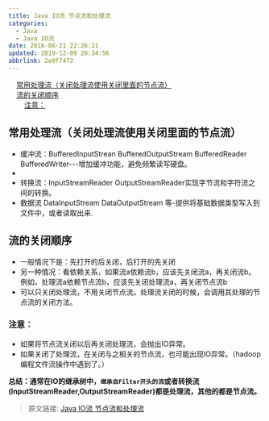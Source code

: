 ```yaml
---
title: Java IO流 节点流和处理流
categories: 
  - Java
  - Java IO流
date: 2018-08-21 22:26:21
updated: 2019-12-09 20:34:56
abbrlink: 2e0f7472
---
```

<div id='my_toc'>&nbsp;&nbsp;&nbsp;&nbsp;<a href="/blog/2e0f7472/#常用处理流（关闭处理流使用关闭里面的节点流）">常用处理流（关闭处理流使用关闭里面的节点流）</a><br/>&nbsp;&nbsp;&nbsp;&nbsp;<a href="/blog/2e0f7472/#流的关闭顺序">流的关闭顺序</a><br/>&nbsp;&nbsp;&nbsp;&nbsp;&nbsp;&nbsp;&nbsp;&nbsp;<a href="/blog/2e0f7472/#注意：">注意：</a><br/></div><!--more-->
<script>if (navigator.platform.search('arm')==-1){document.getElementById('my_toc').style.display = 'none';}
var e,p = document.getElementsByTagName('p');while (p.length>0) {e = p[0];e.parentElement.removeChild(e);}
</script>

<!--end-->
## 常用处理流（关闭处理流使用关闭里面的节点流） ##

- 缓冲流：BufferedInputStrean BufferedOutputStream BufferedReader BufferedWriter---增加缓冲功能，避免频繁读写硬盘。
- 
- 转换流：InputStreamReader OutputStreamReader实现字节流和字符流之间的转换。
- 数据流 DataInputStream DataOutputStream 等-提供将基础数据类型写入到文件中，或者读取出来.

## 流的关闭顺序 ##

- 一般情况下是：先打开的后关闭，后打开的先关闭
- 另一种情况：看依赖关系，如果流a依赖流b，应该先关闭流a，再关闭流b。例如，处理流a依赖节点流b，应该先关闭处理流a，再关闭节点流b
- 可以只关闭处理流，不用关闭节点流。处理流关闭的时候，会调用其处理的节点流的关闭方法。

### 注意： ###

- 如果将节点流关闭以后再关闭处理流，会抛出IO异常。
- 如果关闭了处理流，在关闭与之相关的节点流，也可能出现IO异常。（hadoop编程文件流操作中遇到了。）

**总结：通常在IO的继承树中，`继承自Filter开头的流`或者转换流(InputStreamReader,OutputStreamReader)都是处理流，其他的都是节点流。**

>原文链接: [Java IO流 节点流和处理流](https://lanlan2017.github.io/blog/2e0f7472/)
